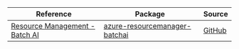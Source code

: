 | Reference | Package | Source |
|---|---|---|
|[Resource Management - Batch AI](resourcemanager-batchai-readme.md)|[azure-resourcemanager-batchai](https://repo1.maven.org/maven2/com/azure/resourcemanager/azure-resourcemanager-batchai)|[GitHub](https://github.com/Azure/azure-sdk-for-java)|
